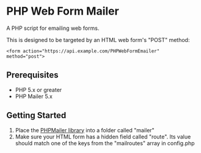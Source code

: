 # PHP Web Form Mailer

A PHP script for emailing web forms.

This is designed to be targeted by an HTML web form's "POST" method:

`<form action="https://api.example.com/PHPWebFormEmailer" method="post">`

## Prerequisites

-   PHP 5.x or greater
-   PHP Mailer 5.x

## Getting Started

1. Place the [PHPMailer library](https://packagist.org/packages/phpmailer) into a folder called "mailer"
2. Make sure your HTML form has a hidden field called "route". Its value should match one of the keys from the "mailroutes" array in config.php
